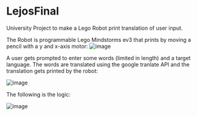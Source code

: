 # LejosFinal

University Project to make a Lego Robot print translation of user input.

The Robot is programmable Lego Mindstorms ev3 that prints by moving a pencil with a y and x-axis motor:
![image](https://user-images.githubusercontent.com/45241829/188287340-46a3a0ea-0578-4e81-8352-28c8bff1e529.png)

A user gets prompted to enter some words (limited in length) and a target language. 
The words are translated using the google tranlate API and the translation gets printed by the robot:

![image](https://user-images.githubusercontent.com/45241829/188287334-bb3417ab-a697-4617-b853-d7f12e447b71.png)

The following is the logic:

![image](https://user-images.githubusercontent.com/45241829/188287316-a424ee6d-1025-45ba-a605-ee33cf1d3963.png)
